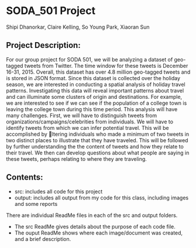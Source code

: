 # SODA_501 Project
Shipi Dhanorkar, Claire Kelling, So Young Park, Xiaoran Sun

## Project Description:
For our group project for SODA 501, we will be analyzing a dataset of geo-tagged tweets
from Twitter. The time window for these tweets is December 16-31, 2015. Overall, this
dataset has over 4.8 million geo-tagged tweets and is stored in JSON format. Since this
dataset is collected over the holiday season, we are interested in conducting a spatial
analysis of holiday travel patterns. Investigating this data will reveal important patterns
about travel and can illuminate some clusters of origin and destinations. For example, we
are interested to see if we can see if the population of a college town is leaving the college
town during this time period. This analysis will have many challenges. First, we will have
to distinguish tweets from organizations/campaigns/celebrities from individuals. We will
have to identify tweets from which we can infer potential travel. This will be accomplished
by ltering individuals who made a minimum of two tweets in two distinct places to
illustrate that they have traveled. This will be followed by further understanding the
the content of tweets and how they relate to their travel. We then can develop questions
about what people are saying in these tweets, perhaps relating to where they are traveling.

## Contents:
* src: includes all code for this project
* output: includes all output from my code for this class, including images and some reports

There are individual ReadMe files in each of the src and output folders. 
* The src ReadMe gives details about the purpose of each code file.
* The ouput ReadMe shows where each image/document was created, and a brief description.
